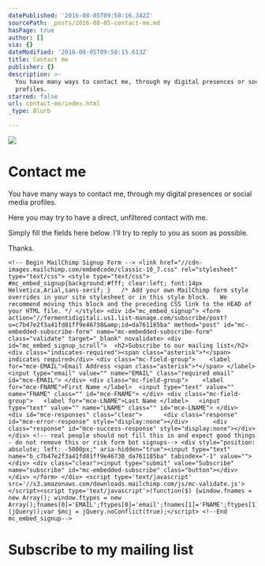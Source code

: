 ```yaml
---
datePublished: '2016-08-05T09:58:16.342Z'
sourcePath: _posts/2016-08-05-contact-me.md
hasPage: true
author: []
via: {}
dateModified: '2016-08-05T09:58:15.613Z'
title: Contact me
publisher: {}
description: >-
  You have many ways to contact me, through my digital presences or social media
  profiles.
starred: false
url: contact-me/index.html
_type: Blurb

---
```

![](https://the-grid-user-content.s3-us-west-2.amazonaws.com/091f80b7-62d1-49b9-bbf8-b06c96ae20c7.jpg)

# Contact me

You have many ways to contact me, through my digital presences or social media profiles.

Here you may try to have a direct, unfiltered contact with me.

Simply fill the fields here below. I'll try to reply to you as soon as possible.

Thanks.

    <!-- Begin MailChimp Signup Form --> <link href="//cdn-images.mailchimp.com/embedcode/classic-10_7.css" rel="stylesheet" type="text/css"> <style type="text/css"> 	#mc_embed_signup{background:#fff; clear:left; font:14px Helvetica,Arial,sans-serif; } 	/* Add your own MailChimp form style overrides in your site stylesheet or in this style block. 	 We recommend moving this block and the preceding CSS link to the HEAD of your HTML file. */ </style> <div id="mc_embed_signup"> <form action="//fermentidigitali.us1.list-manage.com/subscribe/post?u=c7b47e2f3a41fd81ff9e46738&amp;id=da761185ba" method="post" id="mc-embedded-subscribe-form" name="mc-embedded-subscribe-form" class="validate" target="_blank" novalidate> <div id="mc_embed_signup_scroll"> 	<h2>Subscribe to our mailing list</h2> <div class="indicates-required"><span class="asterisk">*</span> indicates required</div> <div class="mc-field-group"> 	<label for="mce-EMAIL">Email Address <span class="asterisk">*</span> </label> 	<input type="email" value="" name="EMAIL" class="required email" id="mce-EMAIL"> </div> <div class="mc-field-group"> 	<label for="mce-FNAME">First Name </label> 	<input type="text" value="" name="FNAME" class="" id="mce-FNAME"> </div> <div class="mc-field-group"> 	<label for="mce-LNAME">Last Name </label> 	<input type="text" value="" name="LNAME" class="" id="mce-LNAME"> </div> 	<div id="mce-responses" class="clear"> 		<div class="response" id="mce-error-response" style="display:none"></div> 		<div class="response" id="mce-success-response" style="display:none"></div> 	</div> <!-- real people should not fill this in and expect good things - do not remove this or risk form bot signups--> <div style="position: absolute; left: -5000px;" aria-hidden="true"><input type="text" name="b_c7b47e2f3a41fd81ff9e46738_da761185ba" tabindex="-1" value=""></div> <div class="clear"><input type="submit" value="Subscribe" name="subscribe" id="mc-embedded-subscribe" class="button"></div> </div> </form> </div> <script type='text/javascript' src='//s3.amazonaws.com/downloads.mailchimp.com/js/mc-validate.js'></script><script type='text/javascript'>(function($) {window.fnames = new Array(); window.ftypes = new Array();fnames[0]='EMAIL';ftypes[0]='email';fnames[1]='FNAME';ftypes[1]='text';fnames[2]='LNAME';ftypes[2]='text';}(jQuery));var $mcj = jQuery.noConflict(true);</script> <!--End mc_embed_signup-->

# Subscribe to my mailing list